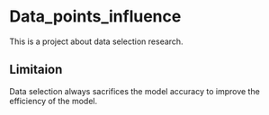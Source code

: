 # Data_points_influence
This is a project about data selection research.

## Limitaion
Data selection always sacrifices the model accuracy to improve the efficiency of the model.

##

